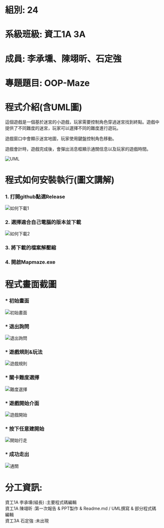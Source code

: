 # 組別: 24
# 系級班級: 資工1A 3A
# 成員: 李承壎、陳翊昕、石定強
# 專題題目: OOP-Maze
# 程式介紹(含UML圖)  
這個遊戲是一個基於迷宮的小遊戲，玩家需要控制角色穿過迷宮找到終點。遊戲中提供了不同難度的迷宮，玩家可以選擇不同的難度進行遊玩。  

遊戲窗口中會顯示迷宮地圖，玩家使用鍵盤控制角色移動。  

遊戲會計時，遊戲完成後，會彈出消息框顯示通關信息以及玩家的遊戲時間。 
  
 ![UML](https://github.com/Nch000001/OOP-Maze/assets/164344855/03bead43-e36e-43a9-b0b9-4e0283155536)  

# 程式如何安裝執行(圖文講解)
### 1. 打開github點選Release  
![如何下載1](https://github.com/Nch000001/OOP-Maze/assets/164344855/f41ce067-e9a9-4947-9759-77ba94c0348f)  
### 2. 選擇適合自己電腦的版本並下載  
![如何下載2](https://github.com/Nch000001/OOP-Maze/assets/164344855/28202f18-fee2-4b7b-8711-2835513e0f1a)  
### 3. 將下載的檔案解壓縮
### 4. 開啟Mapmaze.exe
  
# 程式畫面截圖  
### * 初始畫面  
![初始畫面](https://github.com/Nch000001/OOP-Maze/assets/164344855/272c7908-5a01-46da-a756-06ba5d1f0d82)  

### * 退出詢問  
![退出詢問](https://github.com/Nch000001/OOP-Maze/assets/164344855/3c46f428-d7b7-4900-af27-29796ce658f8)  


### * 遊戲規則&玩法  
![遊戲規則](https://github.com/Nch000001/OOP-Maze/assets/164344855/92adcfd1-345c-4bcc-9c15-aeee2e5a3b29)  

### * 關卡難度選擇  
 ![難度選擇](https://github.com/Nch000001/OOP-Maze/assets/164344855/7ce4346b-9ea4-49d5-8e81-68e87bd6fb54)  

### * 遊戲開始介面  
![遊戲開始](https://github.com/Nch000001/OOP-Maze/assets/164344855/de0252c0-69cd-42e5-8cca-366f45e89366)  

### * 按下任意建開始  
![開始行走](https://github.com/Nch000001/OOP-Maze/assets/164344855/30837004-248a-4933-b9f1-b80fc6b0043d)  

### * 成功走出  
![通關](https://github.com/Nch000001/OOP-Maze/assets/164344855/a0460ec8-4bff-4a2b-b9a2-4c697139575e)  

# 分工資訊:
資工1A 李承壎(組長)  :主要程式碼編輯  
資工1A 陳翊昕 :第一次報告 & PPT製作 & Readme.md / UML撰寫 & 部分程式碼編輯  
資工3A 石定強 :未出現  
